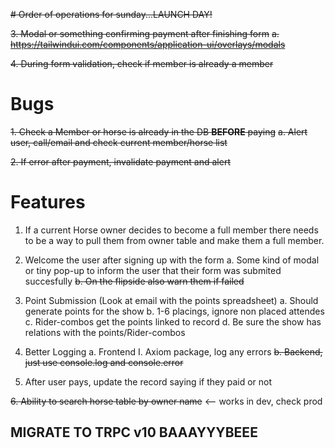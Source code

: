 ~~# Order of operations for sunday...LAUNCH DAY!~~

~~3. Modal or something confirming payment after finishing form~~
~~a. https://tailwindui.com/components/application-ui/overlays/modals~~

~~4. During form validation, check if member is already a member~~

# Bugs

~~1. Check a Member or horse is already in the DB **BEFORE** paying~~
~~a. Alert user, call/email and check current member/horse list~~

~~2. If error after payment, invalidate payment and alert~~

# Features

1. If a current Horse owner decides to become a full member
   there needs to be a way to pull them from owner table and make them a
   full member.

2. Welcome the user after signing up with the form
   a. Some kind of modal or tiny pop-up to inform the user
   that their form was submited succesfully
   ~~b. On the flipside also warn them if failed~~

3. Point Submission (Look at email with the points spreadsheet)
   a. Should generate points for the show
   b. 1-6 placings, ignore non placed attendes
   c. Rider-combos get the points linked to record
   d. Be sure the show has relations with the points/Rider-combos

4. Better Logging
   a. Frontend
   I. Axiom package, log any errors
   ~~b. Backend, just use console.log and console.error~~

5. After user pays, update the record saying if they paid or not

~~6. Ability to search horse table by owner name~~ <-- works in dev, check prod

## MIGRATE TO TRPC v10 BAAAYYYBEEE
